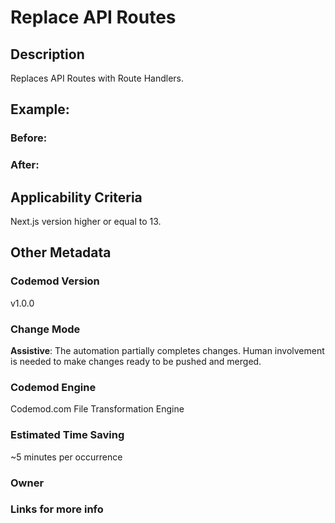 # Replace API Routes

## Description

Replaces API Routes with Route Handlers.

## Example:

### Before:

### After:

## Applicability Criteria

Next.js version higher or equal to 13.

## Other Metadata

### Codemod Version

v1.0.0

### Change Mode

**Assistive**: The automation partially completes changes. Human involvement is needed to make changes ready to be pushed and merged.

### **Codemod Engine**

Codemod.com File Transformation Engine

### Estimated Time Saving

~5 minutes per occurrence

### Owner

### Links for more info
